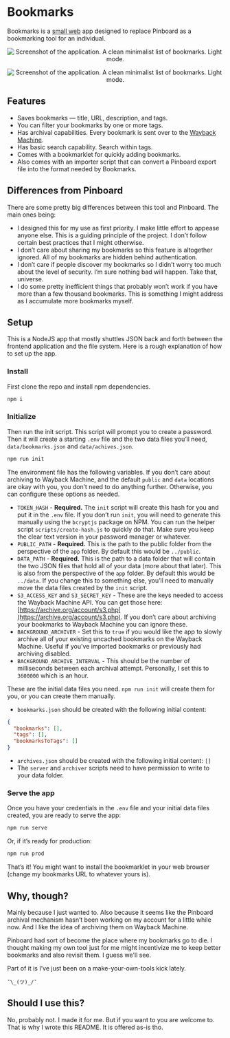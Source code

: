 # Bookmarks

Bookmarks is a [small web](https://benhoyt.com/writings/the-small-web-is-beautiful/) app designed to replace Pinboard as a bookmarking tool for an individual.

<p align="center">
<img alt="Screenshot of the application. A clean minimalist list of bookmarks. Light mode." src="https://i.postimg.cc/NjHytbXq/bookmarks-light.png" />
</p>

<p align="center">
<img alt="Screenshot of the application. A clean minimalist list of bookmarks. Light mode." src="https://i.postimg.cc/YqV4TThz/bookmarks-dark.png" />
</p>

## Features

- Saves bookmarks — title, URL, description, and tags.
- You can filter your bookmarks by one or more tags.
- Has archival capabilities. Every bookmark is sent over to the [Wayback Machine](https://wayback-api.archive.org/).
- Has basic search capability. Search within tags.
- Comes with a bookmarklet for quickly adding bookmarks.
- Also comes with an importer script that can convert a Pinboard export file into the format needed by Bookmarks.

## Differences from Pinboard

There are some pretty big differences between this tool and Pinboard. The main ones being:

- I designed this for my use as first priority. I make little effort to appease anyone else. This is a guiding principle of the project. I don’t follow certain best practices that I might otherwise.
- I don’t care about sharing my bookmarks so this feature is altogether ignored. All of my bookmarks are hidden behind authentication.
- I don’t care if people discover my bookmarks so I didn’t worry too much about the level of security. I’m sure nothing bad will happen. Take that, universe.
- I do some pretty inefficient things that probably won’t work if you have more than a few thousand bookmarks. This is something I might address as I accumulate more bookmarks myself.

## Setup

This is a NodeJS app that mostly shuttles JSON back and forth between the frontend application and the file system. Here is a rough explanation of how to set up the app.

### Install

First clone the repo and install npm dependencies.

```bash
npm i
```

### Initialize

Then run the init script. This script will prompt you to create a password. Then it will create a starting `.env` file and the two data files you’ll need, `data/bookmarks.json` and `data/achives.json`.

```bash
npm run init
```

The environment file has the following variables. If you don’t care about archiving to Wayback Machine, and the default `public` and `data` locations are okay with you, you don’t need to do anything further. Otherwise, you can configure these options as needed.

- `TOKEN_HASH` - **Required.** The `init` script will create this hash for you and put it in the `.env` file. If you don’t run `init`, you will need to generate this manually using the `bcryptjs` package on NPM. You can run the helper script `scripts/create-hash.js` to quickly do that. Make sure you keep the clear text version in your password manager or whatever. 
- `PUBLIC_PATH` - **Required.** This is the path to the public folder from the perspective of the `app` folder. By default this would be `../public`.
- `DATA_PATH` - **Required.** This is the path to a data folder that will contain the two JSON files that hold all of your data (more about that later). This is also from the perspective of the `app` folder. By default this would be `../data`. If you change this to something else, you’ll need to manually move the data files created by the `init` script.
- `S3_ACCESS_KEY` and `S3_SECRET_KEY` - These are the keys needed to access the Wayback Machine API. You can get those here: [https://archive.org/account/s3.php](https://archive.org/account/s3.php). If you don’t care about archiving your bookmarks to Wayback Machine you can ignore these.
- `BACKGROUND_ARCHIVER` - Set this to `true` if you would like the app to slowly archive all of your existing uncached bookmarks on the Wayback Machine. Useful if you’ve imported bookmarks or previously had archiving disabled.
- `BACKGROUND_ARCHIVE_INTERVAL` - This should be the number of milliseconds between each archival attempt. Personally, I set this to `3600000` which is an hour.

These are the initial data files you need. `npm run init` will create them for you, or you can create them manually.

- `bookmarks.json` should be created with the following initial content:

```json
{
  "bookmarks": [],
  "tags": [],
  "bookmarksToTags": []
}
```

- `archives.json` should be created with the following initial content: `[]`
- The `server` and `archiver` scripts need to have permission to write to your data folder.

### Serve the app

Once you have your credentials in the `.env` file and your initial data files created, you are ready to serve the app:

```bash
npm run serve
```

Or, if it’s ready for production:

```bash
npm run prod
```

That’s it! You might want to install the bookmarklet in your web browser (change my bookmarks URL to whatever yours is).

## Why, though?

Mainly because I just wanted to. Also because it seems like the Pinboard archival mechanism hasn’t been working on my account for a little while now. And I like the idea of archiving them on Wayback Machine.

Pinboard had sort of become the place where my bookmarks go to die. I thought making my own tool just for me might incentivize me to keep better bookmarks and also revisit them. I guess we'll see.

Part of it is I’ve just been on a make-your-own-tools kick lately.

`¯\_(ツ)_/¯`

## Should I use this?

No, probably not. I made it for me. But if you want to you are welcome to. That is why I wrote this README. It is offered as-is tho.
